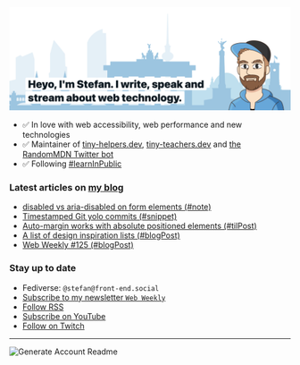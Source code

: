 <img alt="Heyo, I'm Stefan. I write and speak about web technology." src="https://raw.githubusercontent.com/stefanjudis/stefanjudis/main/screenshot.png">

- ✅ In love with web accessibility, web performance and new technologies
- ✅ Maintainer of [tiny-helpers.dev](https://tiny-helpers.dev), [tiny-teachers.dev](https://tiny-teachers.dev/) and [the RandomMDN Twitter bot](https://twitter.com/randomMDN)
- ✅ Following [#learnInPublic](https://www.stefanjudis.com/today-i-learned/)
### Latest articles on [my blog](https://www.stefanjudis.com)

<!-- BLOG-POST-LIST:START -->
- [disabled vs aria-disabled on form elements &lpar;#note&rpar;](https://www.stefanjudis.com/notes/disabled-vs-aria-disabled-on-form-elements/)
- [Timestamped Git yolo commits  &lpar;#snippet&rpar;](https://www.stefanjudis.com/snippets/timestamped-git-yolo-commits/)
- [Auto-margin works with absolute positioned elements &lpar;#tilPost&rpar;](https://www.stefanjudis.com/today-i-learned/auto-margin-works-with-absolute-positioned-elements/)
- [A list of design inspiration lists &lpar;#blogPost&rpar;](https://www.stefanjudis.com/blog/design-inspiration-lists/)
- [Web Weekly #125 &lpar;#blogPost&rpar;](https://www.stefanjudis.com/blog/web-weekly-125/)
<!-- BLOG-POST-LIST:END -->

### Stay up to date

- Fediverse: `@stefan@front-end.social`
- [Subscribe to my newsletter `Web Weekly`](https://webweekly.email/)
- [Follow RSS](https://www.stefanjudis.com/feeds/)
- [Subscribe on YouTube](https://youtube.com/c/stefanjudis)
- [Follow on Twitch](https://www.twitch.tv/stefanjudis)

---

![Generate Account Readme](https://github.com/stefanjudis/stefanjudis/workflows/Generate%20Account%20Readme/badge.svg)
